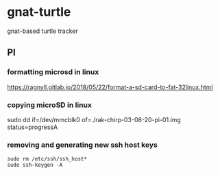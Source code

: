 # gnat-turtle
gnat-based turtle tracker

## PI

### formatting microsd in linux

https://ragnyll.gitlab.io/2018/05/22/format-a-sd-card-to-fat-32linux.html

### copying microSD in linux

sudo dd if=/dev/mmcblk0 of=./rak-chirp-03-08-20-pi-01.img status=progressA

### removing and generating new ssh host keys

```
sudo rm /etc/ssh/ssh_host*
sudo ssh-keygen -A
```

